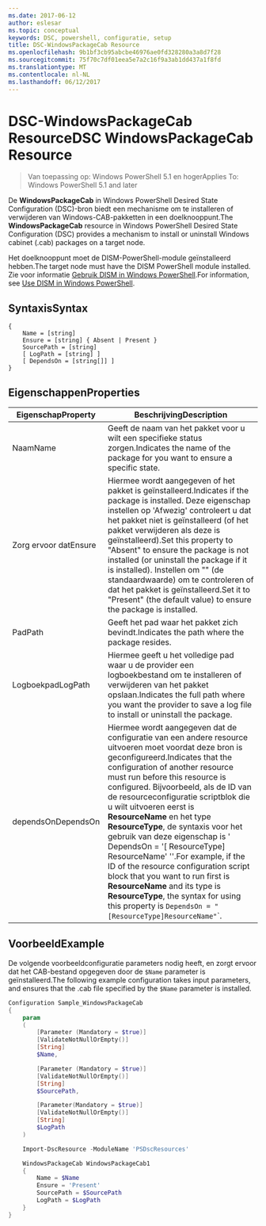 ```yaml
---
ms.date: 2017-06-12
author: eslesar
ms.topic: conceptual
keywords: DSC, powershell, configuratie, setup
title: DSC-WindowsPackageCab Resource
ms.openlocfilehash: 9b1bf3cb95abcbe46976ae0fd328280a3a8d7f28
ms.sourcegitcommit: 75f70c7df01eea5e7a2c16f9a3ab1dd437a1f8fd
ms.translationtype: MT
ms.contentlocale: nl-NL
ms.lasthandoff: 06/12/2017
---
```

# <a name="dsc-windowspackagecab-resource"></a><span data-ttu-id="f7467-103">DSC-WindowsPackageCab Resource</span><span class="sxs-lookup"><span data-stu-id="f7467-103">DSC WindowsPackageCab Resource</span></span>

> <span data-ttu-id="f7467-104">Van toepassing op: Windows PowerShell 5.1 en hoger</span><span class="sxs-lookup"><span data-stu-id="f7467-104">Applies To: Windows PowerShell 5.1 and later</span></span>

<span data-ttu-id="f7467-105">De **WindowsPackageCab** in Windows PowerShell Desired State Configuration (DSC)-bron biedt een mechanisme om te installeren of verwijderen van Windows-CAB-pakketten in een doelknooppunt.</span><span class="sxs-lookup"><span data-stu-id="f7467-105">The **WindowsPackageCab** resource in Windows PowerShell Desired State Configuration (DSC) provides a mechanism to install or uninstall Windows cabinet (.cab) packages on a target node.</span></span>

<span data-ttu-id="f7467-106">Het doelknooppunt moet de DISM-PowerShell-module geïnstalleerd hebben.</span><span class="sxs-lookup"><span data-stu-id="f7467-106">The target node must have the DISM PowerShell module installed.</span></span> <span data-ttu-id="f7467-107">Zie voor informatie [Gebruik DISM in Windows PowerShell](https://msdn.microsoft.com/en-us/windows/hardware/commercialize/manufacture/desktop/use-dism-in-windows-powershell-s14).</span><span class="sxs-lookup"><span data-stu-id="f7467-107">For information, see [Use DISM in Windows PowerShell](https://msdn.microsoft.com/en-us/windows/hardware/commercialize/manufacture/desktop/use-dism-in-windows-powershell-s14).</span></span> 


## <a name="syntax"></a><span data-ttu-id="f7467-108">Syntaxis</span><span class="sxs-lookup"><span data-stu-id="f7467-108">Syntax</span></span>

```
{
    Name = [string]
    Ensure = [string] { Absent | Present }
    SourcePath = [string]
    [ LogPath = [string] ]
    [ DependsOn = [string[]] ]
}
```

## <a name="properties"></a><span data-ttu-id="f7467-109">Eigenschappen</span><span class="sxs-lookup"><span data-stu-id="f7467-109">Properties</span></span>

|  <span data-ttu-id="f7467-110">Eigenschap</span><span class="sxs-lookup"><span data-stu-id="f7467-110">Property</span></span>  |  <span data-ttu-id="f7467-111">Beschrijving</span><span class="sxs-lookup"><span data-stu-id="f7467-111">Description</span></span>   | 
|---|---| 
| <span data-ttu-id="f7467-112">Naam</span><span class="sxs-lookup"><span data-stu-id="f7467-112">Name</span></span>| <span data-ttu-id="f7467-113">Geeft de naam van het pakket voor u wilt een specifieke status zorgen.</span><span class="sxs-lookup"><span data-stu-id="f7467-113">Indicates the name of the package for you want to ensure a specific state.</span></span>| 
| <span data-ttu-id="f7467-114">Zorg ervoor dat</span><span class="sxs-lookup"><span data-stu-id="f7467-114">Ensure</span></span>| <span data-ttu-id="f7467-115">Hiermee wordt aangegeven of het pakket is geïnstalleerd.</span><span class="sxs-lookup"><span data-stu-id="f7467-115">Indicates if the package is installed.</span></span> <span data-ttu-id="f7467-116">Deze eigenschap instellen op 'Afwezig' controleert u dat het pakket niet is geïnstalleerd (of het pakket verwijderen als deze is geïnstalleerd).</span><span class="sxs-lookup"><span data-stu-id="f7467-116">Set this property to "Absent" to ensure the package is not installed (or uninstall the package if it is installed).</span></span> <span data-ttu-id="f7467-117">Instellen om "" (de standaardwaarde) om te controleren of dat het pakket is geïnstalleerd.</span><span class="sxs-lookup"><span data-stu-id="f7467-117">Set it to "Present" (the default value) to ensure the package is installed.</span></span>|
| <span data-ttu-id="f7467-118">Pad</span><span class="sxs-lookup"><span data-stu-id="f7467-118">Path</span></span>| <span data-ttu-id="f7467-119">Geeft het pad waar het pakket zich bevindt.</span><span class="sxs-lookup"><span data-stu-id="f7467-119">Indicates the path where the package resides.</span></span>| 
| <span data-ttu-id="f7467-120">Logboekpad</span><span class="sxs-lookup"><span data-stu-id="f7467-120">LogPath</span></span>| <span data-ttu-id="f7467-121">Hiermee geeft u het volledige pad waar u de provider een logboekbestand om te installeren of verwijderen van het pakket opslaan.</span><span class="sxs-lookup"><span data-stu-id="f7467-121">Indicates the full path where you want the provider to save a log file to install or uninstall the package.</span></span>| 
| <span data-ttu-id="f7467-122">dependsOn</span><span class="sxs-lookup"><span data-stu-id="f7467-122">DependsOn</span></span> | <span data-ttu-id="f7467-123">Hiermee wordt aangegeven dat de configuratie van een andere resource uitvoeren moet voordat deze bron is geconfigureerd.</span><span class="sxs-lookup"><span data-stu-id="f7467-123">Indicates that the configuration of another resource must run before this resource is configured.</span></span> <span data-ttu-id="f7467-124">Bijvoorbeeld, als de ID van de resourceconfiguratie scriptblok die u wilt uitvoeren eerst is **ResourceName** en het type **ResourceType**, de syntaxis voor het gebruik van deze eigenschap is ' DependsOn = '[ ResourceType] ResourceName' ''.</span><span class="sxs-lookup"><span data-stu-id="f7467-124">For example, if the ID of the resource configuration script block that you want to run first is **ResourceName** and its type is **ResourceType**, the syntax for using this property is `DependsOn = "[ResourceType]ResourceName"`\`.</span></span>| 

## <a name="example"></a><span data-ttu-id="f7467-125">Voorbeeld</span><span class="sxs-lookup"><span data-stu-id="f7467-125">Example</span></span>

<span data-ttu-id="f7467-126">De volgende voorbeeldconfiguratie parameters nodig heeft, en zorgt ervoor dat het CAB-bestand opgegeven door de `$Name` parameter is geïnstalleerd.</span><span class="sxs-lookup"><span data-stu-id="f7467-126">The following example configuration takes input parameters, and ensures that the .cab file specified by the `$Name` parameter is installed.</span></span>

```powershell
Configuration Sample_WindowsPackageCab
{
    param
    (
        [Parameter (Mandatory = $true)]
        [ValidateNotNullOrEmpty()]
        [String]
        $Name,

        [Parameter (Mandatory = $true)]
        [ValidateNotNullOrEmpty()]
        [String]
        $SourcePath,

        [Parameter(Mandatory = $true)]
        [ValidateNotNullOrEmpty()]
        [String]
        $LogPath
    )

    Import-DscResource -ModuleName 'PSDscResources'

    WindowsPackageCab WindowsPackageCab1
    {
        Name = $Name
        Ensure = 'Present'
        SourcePath = $SourcePath
        LogPath = $LogPath
    }
}
```


